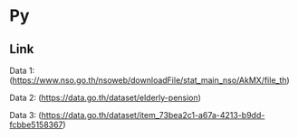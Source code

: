 # Py

## Link

Data 1: (https://www.nso.go.th/nsoweb/downloadFile/stat_main_nso/AkMX/file_th)

Data 2: (https://data.go.th/dataset/elderly-pension)

Data 3: (https://data.go.th/dataset/item_73bea2c1-a67a-4213-b9dd-fcbbe5158367)

